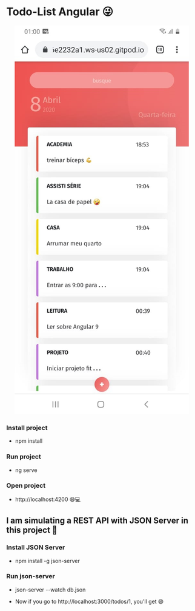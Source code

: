 # Todo-List Angular 😜

<p align="center">
  <img src="src/assets/images/todo.jpg" title="todo list">
</p>

<h3 align="left">Install project</h3>

<ul>
    <li>npm install</li>
</ul>

<h3 align="left">Run project</h3>

<ul>
    <li>ng serve</li>
</ul>

<h3 align="left">Open project</h3>

<ul>
    <li>http://localhost:4200 😄💻</li>
</ul>

<h2 align="left">I am simulating a REST API with JSON Server in this project 🧰</h2>

<h3 align="left">Install JSON Server</h3>

<ul>
    <li>npm install -g json-server</li>
</ul>

<h3 align="left">Run json-server</h3>

<ul>
    <li>json-server --watch db.json</li>
</ul>

<ul>
    <li>Now if you go to http://localhost:3000/todos/1, you'll get  😄</li>
</ul>




